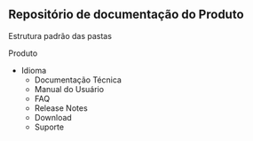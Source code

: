 ## Repositório de documentação do Produto

Estrutura padrão das pastas

Produto  
  -  Idioma  
      - Documentação Técnica  
      - Manual do Usuário  
      - FAQ  
      - Release Notes  
      - Download
      - Suporte
    